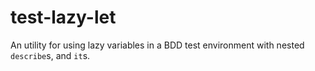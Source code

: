 # test-lazy-let
An utility for using lazy variables in a BDD test environment with nested `describe`s, and `it`s.
